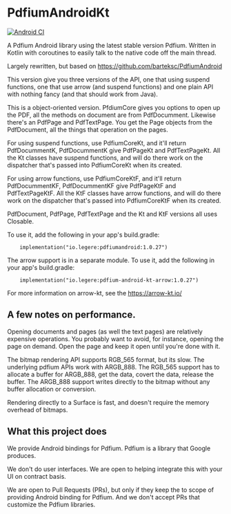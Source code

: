 # PdfiumAndroidKt

[![Android CI](https://github.com/johngray1965/PdfiumAndroidKt/actions/workflows/android.yml/badge.svg)](https://github.com/johngray1965/PdfiumAndroidKt/actions/workflows/android.yml)

A Pdfium Android library using the latest stable version Pdfium.  Written in Kotlin with coroutines to easily talk to the native code off the main thread.

Largely rewritten, but based on https://github.com/barteksc/PdfiumAndroid

This version give you three versions of the API, one that using suspend functions, one that use arrow (and suspend functions) and one plain API with nothing fancy (and that should work from Java).

This is a object-oriented version.   PfdiumCore gives you options to open up the PDF, all the methods on document are from PdfDocumment.   Likewise there's an PdfPage and PdfTextPage.   You get the Page objects from the PdfDocument, all the things that operation on the pages.   

For using suspend functions, use PdfiumCoreKt, and it'll return PdfDocummentK,  PdfDocummentK give PdfPageKt and PdfTextPageKt.   All the  <Blah>Kt classes have suspend functions, and will do there work on the dispatcher that's passed into PdfiumCoreKt when its created.

For using arrow functions, use PdfiumCoreKtF, and it'll return PdfDocummentKF,  PdfDocummentKF give PdfPageKtF and PdfTextPageKtF.   All the  <Blah>KtF classes have arrow functions, and will do there work on the dispatcher that's passed into PdfiumCoreKtF when its created.
  
PdfDocument, PdfPage, PdfTextPage and the Kt and KtF versions all uses Closable.

To use it, add the following in your app's build.gradle:
```
    implementation("io.legere:pdfiumandroid:1.0.27")
```

The arrow support is in a separate module.  To use it, add the following in your app's build.gradle:
```
    implementation("io.legere:pdfium-android-kt-arrow:1.0.27")
```
For more information on arrow-kt, see the https://arrow-kt.io/

## A few notes on performance.

Opening documents and pages (as well the text pages) are relatively expensive operations. You probably want to avoid, for instance, opening the page on demand.  Open the page and keep it open until you're done with it.

The bitmap rendering API supports RGB_565 format, but its slow.  The underlying pdfium APIs work with ARGB_888. The RGB_565 support has to allocate a buffer for ARGB_888, get the data, covert the data, release the buffer.  The ARGB_888 support writes directly to the bitmap without any buffer allocation or conversion.

Rendering directly to a Surface is fast, and doesn't require the memory overhead of bitmaps.

## What this project does

We provide Android bindings for Pdfium.  Pdfium is a library that Google produces.

We don't do user interfaces.   We are open to helping integrate this with your UI on contract basis.

We are open to Pull Requests (PRs), but only if they keep the to scope of providing Android binding for Pdfium.   And we don't accept PRs that customize the Pdfium libraries.